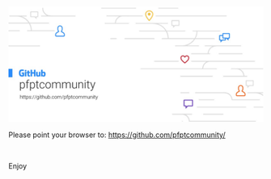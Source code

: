 ![alt text](https://github.com/pfptcommunity/api/blob/main/README.jpg)

Please point your browser to: https://github.com/pfptcommunity/ 

<br>

Enjoy
